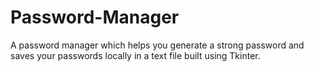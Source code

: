 # Password-Manager
A password manager which helps you generate a strong password and saves your passwords locally in a text file built using Tkinter. 

